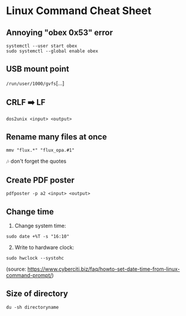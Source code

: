 # Linux Command Cheat Sheet

## Annoying "obex 0x53" error

```
systemctl --user start obex
sudo systemctl --global enable obex
```

## USB mount point

```/run/user/1000/gvfs```[...]

## CRLF :arrow_right: LF

```
dos2unix <input> <output>
```

## Rename many files at once

```
mmv "flux.*" "flux_opa.#1"
```

:notes: don't forget the quotes

## Create PDF poster

```
pdfposter -p a2 <input> <output>
```

## Change time

1. Change system time:

```
sudo date +%T -s "16:10"
```

2. Write to hardware clock:

```
sudo hwclock --systohc
```

(source: https://www.cyberciti.biz/faq/howto-set-date-time-from-linux-command-prompt/)

## Size of directory

```
du -sh directoryname
```
